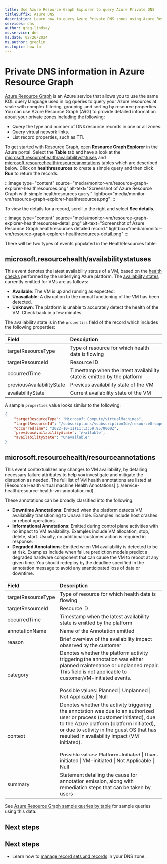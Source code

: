 ```yaml
---
title: Use Azure Resource Graph Explorer to query Azure Private DNS
titleSuffix: Azure DNS
description: Learn how to query Azure Private DNS zones using Azure Resource Graph Explorer
services: dns
author: greg-lindsay
ms.service: dns
ms.date: 02/26/2024
ms.author: greglin
ms.topic: how-to
---
```


# Private DNS information in Azure Resource Graph

[Azure Resource Graph](../governance/resource-graph/overview.md) is an Azure service that allows you to use the same KQL query language used in log queries to query your Azure resources at scale with complex filtering, grouping, and sorting by resource properties. You can use Azure Resource Graph (ARG) to provide detailed information about your private zones including the following:

- Query the type and number of DNS resource records in one or all zones. 
- Query virtual network links.
- List record properties, such as TTL

To get started with Resource Graph, open **Resource Graph Explorer** in the Azure portal. Select the **Table** tab and have a look at the [microsoft.resourcehealth/availabilitystatuses](#microsoftresourcehealthavailabilitystatuses) and [microsoft.resourcehealth/resourceannotations](#microsoftresourcehealthresourceannotations) tables which are described below. Click on **healthresources** to create a simple query and then click **Run** to return the records.

:::image type="content" source="media/monitor-vm/resource-graph-explorer-healthresources.png" alt-text="Screenshot of Azure Resource Graph with simple healthresources query." lightbox="media/monitor-vm/resource-graph-explorer-healthresources.png" :::

To view the details for a record, scroll to the right and select **See details**.

:::image type="content" source="media/monitor-vm/resource-graph-explorer-healthresources-detail.png" alt-text="Screenshot of Azure Resource Graph healthresources detailed record." lightbox="media/monitor-vm/resource-graph-explorer-healthresources-detail.png" :::

There will be two  types of events populated in the HealthResources table:

## microsoft.resourcehealth/availabilitystatuses
This event denotes the latest availability status of a VM, based on the [health checks](../service-health/resource-health-checks-resource-types.md#microsoftcomputevirtualmachines) performed by the underlying Azure platform. The [availability states](../service-health/resource-health-overview.md#health-status) currently emitted for VMs are as follows:

- **Available**: The VM is up and running as expected.
- **Unavailable**: A disruption to the normal functioning of the VM has been detected.
- **Unknown**: The platform is unable to accurately detect the health of the VM. Check back in a few minutes.

The availability state is in the `properties` field of the record which includes the following properties:

| Field | Description |
|:---|:---|
| targetResourceType | Type of resource for which health data is flowing |
| targetResourceId | Resource ID |
| occurredTime | Timestamp when the latest availability state is emitted by the platform |
| previousAvailabilityState | Previous availability state of the VM |
| availabilityState | Current availability state of the VM |

A sample `properties` value looks similar to the following:

```json
{
    "targetResourceType": "Microsoft.Compute/virtualMachines",
    "targetResourceId": "/subscriptions/<subscriptionId>/resourceGroups/<ResourceGroupName>/providers/Microsoft.Compute/virtualMachines/<VMName>",
    "occurredTime": "2022-10-11T11:13:59.9570000Z",
    "previousAvailabilityState": "Available",
    "availabilityState": "Unavailable"
}
```

## microsoft.resourcehealth/resourceannotations
This event contextualizes any changes to VM availability, by detailing necessary failure attributes to help you investigate and mitigate the disruption as needed. The full list of VM health annotations are listed at [Resource Health virtual machine Health Annotations] (../service-health/resource-health-vm-annotation.md).

These annotations can be broadly classified into the following:

- **Downtime Annotations**: Emitted when the platform detects VM availability transitioning to Unavailable. Examples include host crashes or reboot operations.
- **Informational Annotations**: Emitted during control plane activities with no impact to VM availability. Examples include VM allocation, stop, delete, start. Usually, no additional customer action is required in response.
- **Degraded Annotations**: Emitted when VM availability is detected to be at risk. Examples include when failure prediction models predict a degraded hardware component that can cause the VM to reboot at any given time. You should redeploy by the deadline specified in the annotation message to avoid any unanticipated loss of data or downtime.

| Field | Description |
|:---|:---|
| targetResourceType | Type of resource for which health data is flowing |
| targetResourceId | Resource ID |
| occurredTime | Timestamp when the latest availability state is emitted by the platform |
| annotationName | Name of the Annotation emitted |
| reason | Brief overview of the availability impact observed by the customer |
| category | Denotes whether the platform activity triggering the annotation was either planned maintenance or unplanned repair. This field is not applicable to customer/VM-initiated events.<br><br>Possible values: Planned \| Unplanned \| Not Applicable \| Null |
| context | Denotes whether the activity triggering the annotation was due to an authorized user or process (customer initiated), due to the Azure platform (platform initiated), or due to activity in the guest OS that has resulted in availability impact (VM initiated).<br><br>Possible values: Platform-Initiated \| User-initiated \| VM-initiated \| Not Applicable \| Null |
| summary | Statement detailing the cause for annotation emission, along with remediation steps that can be taken by users |

See [Azure Resource Graph sample queries by table](../governance/resource-graph/samples/samples-by-table.md?tabs=azure-cli#healthresources) for sample queries using this data.

## Next steps

## Next steps

* Learn how to [manage record sets and records](./private-dns-getstarted-cli.md) in your DNS zone.
